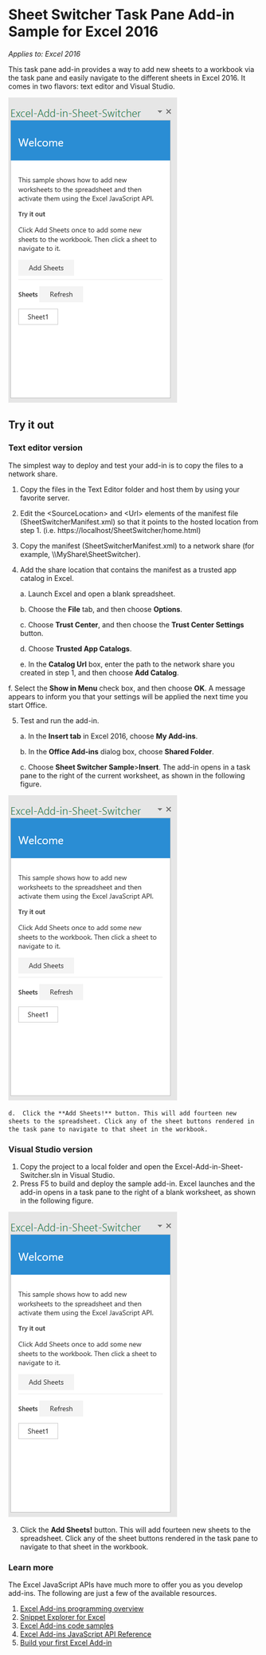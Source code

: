 # Sheet Switcher Task Pane Add-in Sample for Excel 2016

_Applies to: Excel 2016_

This task pane add-in provides a way to add new sheets to a workbook via the task pane and easily navigate to the different sheets in Excel 2016. It comes in two flavors: text editor and Visual Studio.

![Sheet Switcher Sample](images/SheetSwitcher_taskpane.PNG)

## Try it out
### Text editor version

The simplest way to deploy and test your add-in is to copy the files to a network share.

1.  Copy the files in the Text Editor folder and host them by using your favorite server.
2.  Edit the \<SourceLocation\> and \<Url\> elements of the manifest file (SheetSwitcherManifest.xml) so that it points to the hosted location from step 1. (i.e. https://localhost/SheetSwitcher/home.html)
3.  Copy the manifest (SheetSwitcherManifest.xml) to a network share (for example, \\\MyShare\SheetSwitcher).
4.  Add the share location that contains the manifest as a trusted app catalog in Excel.

    a.  Launch Excel and open a blank spreadsheet.

    b.  Choose the **File** tab, and then choose **Options**.

    c.  Choose **Trust Center**, and then choose the **Trust Center Settings** button.

    d.  Choose **Trusted App Catalogs**.

    e.  In the **Catalog Url** box, enter the path to the network share you created in step 1, and then choose **Add Catalog**.

   f.  Select the **Show in Menu** check box, and then choose **OK**. A message appears to inform you that your settings will be applied the next time you start Office.

5.  Test and run the add-in.

    a.  In the **Insert tab** in Excel 2016, choose **My Add-ins**.

    b.  In the **Office Add-ins** dialog box, choose **Shared Folder**.

    c.  Choose **Sheet Switcher Sample**>**Insert**. The add-in opens in a task pane to the right of the current worksheet, as shown in the following figure.

  ![Sheet Switcher Sample](images/SheetSwitcher_taskpane.PNG)

    d.  Click the **Add Sheets!** button. This will add fourteen new sheets to the spreadsheet. Click any of the sheet buttons rendered in the task pane to navigate to that sheet in the workbook.


### Visual Studio version
1.  Copy the project to a local folder and open the Excel-Add-in-Sheet-Switcher.sln in Visual Studio.
2.  Press F5 to build and deploy the sample add-in. Excel launches and the add-in opens in a task pane to the right of a blank worksheet, as shown in the following figure.

  ![Sheet Switcher Sample](images/SheetSwitcher_taskpane.PNG)

3. Click the **Add Sheets!** button. This will add fourteen new sheets to the spreadsheet. Click any of the sheet buttons rendered in the task pane to navigate to that sheet in the workbook.



### Learn more

The Excel JavaScript APIs have much more to offer you as you develop add-ins. The following are just a few of the available resources.

1.  [Excel Add-ins programming overview](https://github.com/OfficeDev/office-js-docs/blob/master/excel/excel-add-ins-programming-overview.md)
2.  [Snippet Explorer for Excel](http://officesnippetexplorer.azurewebsites.net/#/snippets/excel)
3.  [Excel Add-ins code samples](https://github.com/OfficeDev/office-js-docs/blob/master/excel/excel-add-ins-code-samples.md)
4.  [Excel Add-ins JavaScript API Reference](https://github.com/OfficeDev/office-js-docs/blob/master/excel/excel-add-ins-javascript-reference.md)
5.  [Build your first Excel Add-in](https://github.com/OfficeDev/office-js-docs/blob/master/excel/build-your-first-excel-add-in.md)